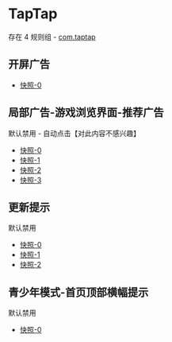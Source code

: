 # TapTap

存在 4 规则组 - [com.taptap](/src/apps/com.taptap.ts)

## 开屏广告

- [快照-0](https://i.gkd.li/i/13946250)

## 局部广告-游戏浏览界面-推荐广告

默认禁用 - 自动点击【对此内容不感兴趣】

- [快照-0](https://i.gkd.li/i/12842279)
- [快照-1](https://i.gkd.li/i/12864810)
- [快照-2](https://i.gkd.li/i/12840904)
- [快照-3](https://i.gkd.li/i/13258679)

## 更新提示

默认禁用

- [快照-0](https://i.gkd.li/i/13387479)
- [快照-1](https://i.gkd.li/i/13488702)
- [快照-2](https://i.gkd.li/i/14209268)

## 青少年模式-首页顶部横幅提示

默认禁用

- [快照-0](https://i.gkd.li/i/14209309)
